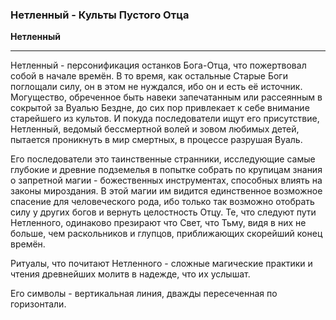 ### Нетленный - Культы Пустого Отца
**Нетленный**

---
Нетленный - персонификация останков Бога-Отца, что пожертвовал собой в начале времён. В то время, как остальные Старые Боги поглощали силу, он в этом не нуждался, ибо он и есть её источник. Могущество, обреченное быть навеки запечатанным или рассеянным в сокрытой за Вуалью Бездне, до сих пор привлекает к себе внимание старейшего из культов. И покуда последователи ищут его присутствие, Нетленный, ведомый бессмертной волей и зовом любимых детей, пытается проникнуть в мир смертных, в процессе разрушая Вуаль. 

Его последователи это таинственные странники, исследующие самые глубокие и древние подземелья в попытке собрать по крупицам знания о запретной магии - божественных инструментах, способных влиять на законы мироздания. В этой магии им видится единственное возможное спасение для человеческого рода, ибо только так возможно отобрать силу у других богов и вернуть целостность Отцу. Те, что следуют пути Нетленного, одинаково презирают что Свет, что Тьму, видя в них не больше, чем раскольников и глупцов, приближающих скорейший конец времён.

Ритуалы, что почитают Нетленного - сложные магические практики и чтения древнейших молитв в надежде, что их услышат.

Его символы - вертикальная линия, дважды пересеченная по горизонтали.